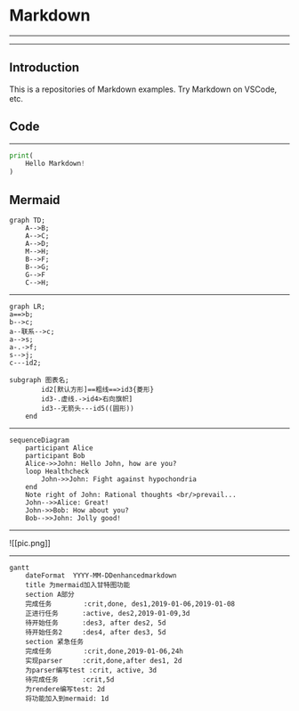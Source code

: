 # Markdown
---
---
## Introduction

This is a repositories of Markdown examples.
Try Markdown on VSCode, etc.

## Code
---
```python
print(
    Hello Markdown!
)
```

## Mermaid

```mermaid
graph TD;
    A-->B;
    A-->C;
    A-->D;
    M-->H;
    B-->F;
    B-->G;
    G-->F
    C-->H;
```
---
```mermaid
graph LR;
a==>b;
b-->c;
a--联系-->c;
a-->s;
a-.->f;
s-->j;
c---id2;

subgraph 图表名;
        id2[默认方形]==粗线==>id3{菱形}
        id3-.虚线.->id4>右向旗帜]
        id3--无箭头---id5((圆形))
    end
```
---
```mermaid
sequenceDiagram
    participant Alice
    participant Bob
    Alice->>John: Hello John, how are you?
    loop Healthcheck
        John->>John: Fight against hypochondria
    end
    Note right of John: Rational thoughts <br/>prevail...
    John-->>Alice: Great!
    John->>Bob: How about you?
    Bob-->>John: Jolly good!
```
---
![[pic.png]]

---
```mermaid
gantt
    dateFormat  YYYY-MM-DDenhancedmarkdown
    title 为mermaid加入甘特图功能
    section A部分
    完成任务        :crit,done, des1,2019-01-06,2019-01-08
    正进行任务      :active, des2,2019-01-09,3d
    待开始任务      :des3, after des2, 5d
    待开始任务2     :des4, after des3, 5d
    section 紧急任务
    完成任务        :crit,done,2019-01-06,24h
    实现parser     :crit,done,after des1, 2d
    为parser编写test :crit, active, 3d
    待完成任务      :crit,5d
    为rendere编写test: 2d
    将功能加入到mermaid: 1d
```
